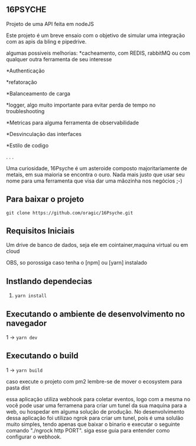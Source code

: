 ## 16PSYCHE

Projeto de uma API feita em nodeJS

Este projeto é um breve ensaio com o objetivo de simular uma integração com as apis da bling e pipedrive. 

algumas possiveis melhorias:
*cacheamento, com REDIS, rabbitMQ ou com qualquer outra ferramenta de seu interesse

*Authenticação

*refatoração

*Balanceamento de carga

*logger, algo muito importante para evitar perda de tempo no troubleshooting

*Metricas para alguma ferramenta de observabilidade

*Desvinculação das interfaces

*Estilo de codigo

.
.
.


Uma curiosidade, 16Psyche é um asteroide composto majoritariamente de metais, em sua maioria se encontra o ouro. Nada mais justo que usar
seu nome para uma ferramenta que visa dar uma mãozinha nos negócios ;-)

## Para baixar o projeto 

`git clone https://github.com/oragic/16Psyche.git`

## Requisitos Iniciais

Um drive de banco de dados, seja ele em cointainer,maquina virtual ou em cloud


OBS, so porossiga caso tenha o [npm] ou [yarn] instalado

## Instlando dependecias

1. `yarn install`

## Executando o ambiente de desenvolvimento no navegador

1 -> `yarn dev`

## Executando o build

1 -> `yarn build`

caso execute o projeto com pm2 lembre-se de mover o ecosystem para pasta dist

essa aplicação utiliza webhook para coletar eventos, logo com a mesma no você pode usar uma ferramena
para criar um tunel da sua maquina para a web, ou hospedar em alguma solução de produção. No 
desenvolvimento dessa aplicação foi utilizao ngrok para criar um tunel, pois é uma solulão muito simples,
tendo apenas que baixar o binario e executar o seguinte comando "./ngrock http PORT". siga esse guia para 
entender como configurar o webhook.
